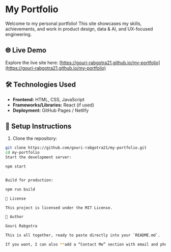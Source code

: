 # My Portfolio

Welcome to my personal portfolio! This site showcases my skills, achievements, and work in product design, data & AI, and UX-focused engineering.

## 🌐 Live Demo

Explore the live site here: [https://gouri-rabgotra21.github.io/my-portfolio](https://gouri-rabgotra21.github.io/my-portfolio)

## 🛠️ Technologies Used

- **Frontend:** HTML, CSS, JavaScript
- **Frameworks/Libraries:** React (if used)
- **Deployment:** GitHub Pages / Netlify

## 🧪 Setup Instructions

1. Clone the repository:

```bash
git clone https://github.com/gouri-rabgotra21/my-portfolio.git
cd my-portfolio
Start the development server:

npm start


Build for production:

npm run build

📄 License

This project is licensed under the MIT License.

🙌 Author

Gouri Rabgotra 

This is all together, ready to paste directly into your `README.md`.  

If you want, I can also **add a “Contact Me” section with email and phone links** to make it fully portfo
